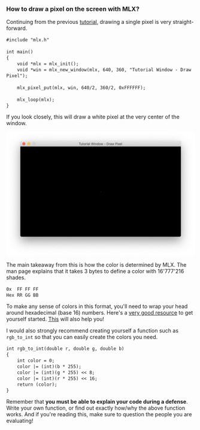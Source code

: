 ### How to draw a pixel on the screen with MLX?
Continuing from the previous [tutorial](mlx-tutorial-create-window.md), drawing a single pixel is very straight-forward.
```
#include "mlx.h"

int main()
{
    void *mlx = mlx_init();
    void *win = mlx_new_window(mlx, 640, 360, "Tutorial Window - Draw Pixel");

    mlx_pixel_put(mlx, win, 640/2, 360/2, 0xFFFFFF);

    mlx_loop(mlx);
}
```

If you look closely, this will draw a white pixel at the very center of the window.

![MLX tutorial pixel](images/tutorial-pixel.png)

The main takeaway from this is how the color is determined by MLX. The man page explains that it takes 3 bytes to define a color with 16'777'216 shades.
```
0x  FF FF FF
Hex RR GG BB
```

To make any sense of colors in this format, you'll need to wrap your head around hexadecimal (base 16) numbers. Here's a [very good resource](https://www.mathsisfun.com/hexadecimal-decimal-colors.html) to get yourself started. [This](https://www.mathsisfun.com/binary-decimal-hexadecimal-converter.html) will also help you!

I would also strongly recommend creating yourself a function such as `rgb_to_int` so that you can easily create the colors you need.
```
int rgb_to_int(double r, double g, double b)
{
    int color = 0;
    color |= (int)(b * 255);
    color |= (int)(g * 255) << 8;
    color |= (int)(r * 255) << 16;
    return (color);
}
```
Remember that **you must be able to explain your code during a defense**. Write your own function, or find out exactly how/why the above function works. And if you're reading this, make sure to question the people you are evaluating!
